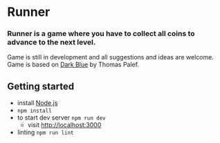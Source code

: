 # Runner

### Runner is a game where you have to collect all coins to advance to the next level.
Game is still in development and all suggestions and ideas are welcome.
Game is based on [Dark Blue](http://www.lessmilk.com/game/dark-blue/) by Thomas Palef.

## Getting started
* install [Node.js](https://nodejs.org/)
* `npm install`
* to start dev server `npm run dev`
    * visit [http://localhost:3000](http://localhost:3000)
* linting `npm run lint`